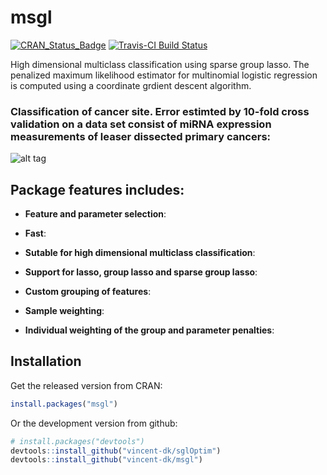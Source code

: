 # msgl

[![CRAN_Status_Badge](http://www.r-pkg.org/badges/version/msgl)](http://cran.r-project.org/package=msgl)
[![Travis-CI Build Status](https://travis-ci.org/vincent-dk/msgl.svg?branch=master)](https://travis-ci.org/vincent-dk/msgl)

High dimensional multiclass classification using sparse group lasso. The penalized maximum likelihood estimator for multinomial logistic regression is computed using a coordinate grdient descent algorithm.

### Classification of cancer site. Error estimted by 10-fold cross validation on a data set consist of miRNA expression measurements of leaser dissected primary cancers:
![alt tag](https://raw.github.com/vincent-dk/msgl/master/fig1.png)

## Package features includes:

* **Feature and parameter selection**:

* **Fast**:

* **Sutable for high dimensional multiclass classification**:

* **Support for lasso, group lasso and sparse group lasso**:

* **Custom grouping of features**:

* **Sample weighting**:

* **Individual weighting of the group and parameter penalties**:

## Installation

Get the released version from CRAN:

```R
install.packages("msgl")
```

Or the development version from github:

```R
# install.packages("devtools")
devtools::install_github("vincent-dk/sglOptim")
devtools::install_github("vincent-dk/msgl")
```
